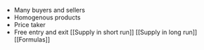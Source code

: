 - Many buyers and sellers
- Homogenous products
- Price taker
- Free entry and exit
[[Supply in short run]]
[[Supply in long run]]
[[Formulas]]
